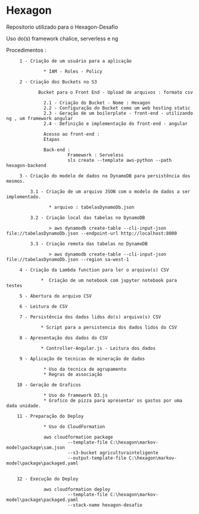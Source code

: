 # Hexagon

Repositorio utilizado para o Hexagon-Desafio 

Uso do(s) framework chalice, serverless e ng

Procedimentos :

         1 - Criação de um usuário para a aplicação
         
                  * IAM - Roles - Policy
                  
         2 - Criação dos Buckets no S3 

				Bucket para o Front End - Upload de arquivos : formato csv

                  2.1 - Criação do Bucket - Nome : Hexagon
                  2.2 - Configuração do Bucket como um web hosting static
                  2.3 - Geração de um boilerplate - front-end - utilizando ng , um framework angular
                  2.4 - Definição e implementação do front-end - angular
                  
                  Acesso ao front-end : 
                  Etapas 
                  
                  Back-end : 
                           Framework : Serveless
                           sls create --template aws-python --path hexagon-backend

         3 - Criação do modelo de dados no DynamoDB para persistência dos mesmos.
		 
			 3.1 - Criação de um arquivo JSON com o modelo de dados a ser implementado.
			 
					* arquivo : tabelasDynamoDb.json
			 
			 3.2 - Criação local das tabelas no DynamoDB
			 
				    > aws dynamodb create-table --cli-input-json file://tabelasDynamoDb.json --endpoint-url http://localhost:8000
			 
			 3.3 - Criação remota das tabelas no DynamoDB
		 
					> aws dynamodb create-table --cli-input-json file://tabelasDynamoDb.json --region sa-west-1
     
         4 - Criação da Lambda function para ler o arquivo(s) CSV 
         
                 *  Criação de um notebook com jupyter notebook para testes
         
         5 - Abertura do arquivo CSV
         
         6 - Leitura de CSV
         
         7 - Persistência dos dados lidos do(s) arquivo(s) CSV 
         
                 * Script para a persistencia dos dados lidos do CSV
         
         8 - Apresentação dos dados do CSV
         
                 * Controller-Angular.js - Leitura dos dados 
         
         9 - Aplicação de tecnicas de mineração de dados
         
                  * Uso da tecnica de agrupamento 
                  * Regras de associação
               
        10 - Geração de Graficos
        
                  * Uso do framework D3.js
                  * Grafico de pizza para apresentar os gastos por uma dada unidade.
        
        11 - Preparação do Deploy
        
                  * Uso do CloudFormation
               
                  aws cloudformation package 
                           --template-file C:\hexagon\markov-model\package\sam.json 
                           --s3-bucket agriculturainteligente 
                           --output-template-file C:\hexagon\markov-model\package\packaged.yaml

        
        12 - Execução do Deploy
        
                  aws cloudformation deploy 
                           --template-file C:\hexagon\markov-model\package\packaged.yaml 
                           --stack-name hexagon-desafio
